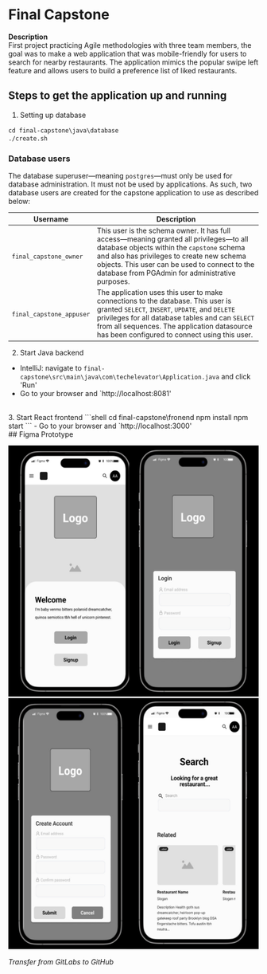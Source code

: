 # Final Capstone
**Description** <br />
First project practicing Agile methodologies with three team members, the goal was to make a web application that was mobile-friendly for users to search for nearby restaurants. The application mimics the popular swipe left feature and allows users to build a preference list of liked restaurants.

## Steps to get the application up and running
1. Setting up database <br />
```shell
cd final-capstone\java\database
./create.sh
```
### Database users

The database superuser—meaning `postgres`—must only be used for database administration. It must not be used by applications. As such, two database users are created for the capstone application to use as described below:

| Username | Description |
| -------- | ----------- |
| `final_capstone_owner` | This user is the schema owner. It has full access—meaning granted all privileges—to all database objects within the `capstone` schema and also has privileges to create new schema objects. This user can be used to connect to the database from PGAdmin for administrative purposes. |
| `final_capstone_appuser` | The application uses this user to make connections to the database. This user is granted `SELECT`, `INSERT`, `UPDATE`, and `DELETE` privileges for all database tables and can `SELECT` from all sequences. The application datasource has been configured to connect using this user. |
2. Start Java backend <br />
- IntelliJ: navigate to `final-capstone\src\main\java\com\techelevator\Application.java` and click 'Run'
- Go to your browser and `http://localhost:8081'
<br />
3. Start React frontend 
```shell
cd final-capstone\fronend
npm install
npm start
```
- Go to your browser and `http://localhost:3000'
<br />
## Figma Prototype

![prototype_home&logon.jpg](https://github.com/melissakipp/Yummily/blob/main/java/src/main/resources/images/prototype_home%26login.jpg)
<br />
![prototype(create&search).jpg](https://github.com/melissakipp/Yummily/blob/main/java/src/main/resources/images/prototype_create%26search.jpg)

*Transfer from GitLabs to GitHub*